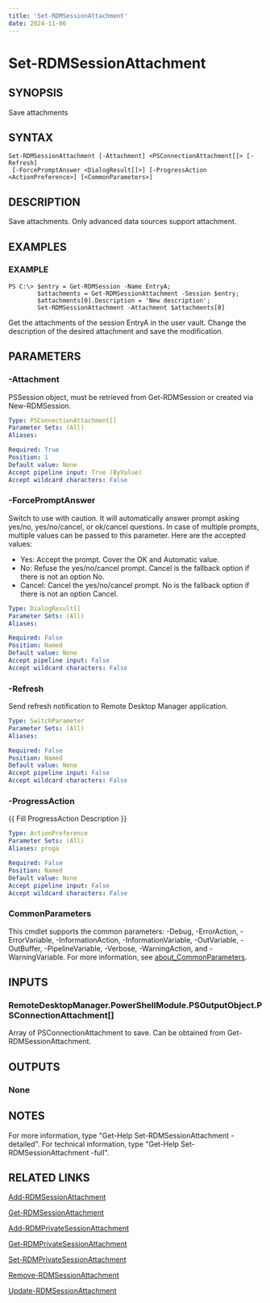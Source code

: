 ```yaml
---
title: 'Set-RDMSessionAttachment'
date: 2024-11-06
---
```



# Set-RDMSessionAttachment

## SYNOPSIS
Save attachments

## SYNTAX

```
Set-RDMSessionAttachment [-Attachment] <PSConnectionAttachment[]> [-Refresh]
 [-ForcePromptAnswer <DialogResult[]>] [-ProgressAction <ActionPreference>] [<CommonParameters>]
```

## DESCRIPTION
Save attachments.
Only advanced data sources support attachment.

## EXAMPLES

### EXAMPLE
```
PS C:\> $entry = Get-RDMSession -Name EntryA;
        $attachments = Get-RDMSessionAttachment -Session $entry;
        $attachments[0].Description = 'New description';
        Set-RDMSessionAttachment -Attachment $attachments[0]
```

Get the attachments of the session EntryA in the user vault.
Change the description of the desired attachment and save the modification.

## PARAMETERS

### -Attachment
PSSession object, must be retrieved from Get-RDMSession or created via New-RDMSession.

```yaml
Type: PSConnectionAttachment[]
Parameter Sets: (All)
Aliases:

Required: True
Position: 1
Default value: None
Accept pipeline input: True (ByValue)
Accept wildcard characters: False
```

### -ForcePromptAnswer
Switch to use with caution.
It will automatically answer prompt asking yes/no, yes/no/cancel, or ok/cancel questions.
In case of multiple prompts, multiple values can be passed to this parameter.
Here are the accepted values:
- Yes: Accept the prompt.
Cover the OK and Automatic value.
- No: Refuse the yes/no/cancel prompt.
Cancel is the fallback option if there is not an option No.
- Cancel: Cancel the yes/no/cancel prompt.
No is the fallback option if there is not an option Cancel.

```yaml
Type: DialogResult[]
Parameter Sets: (All)
Aliases:

Required: False
Position: Named
Default value: None
Accept pipeline input: False
Accept wildcard characters: False
```

### -Refresh
Send refresh notification to Remote Desktop Manager application.

```yaml
Type: SwitchParameter
Parameter Sets: (All)
Aliases:

Required: False
Position: Named
Default value: None
Accept pipeline input: False
Accept wildcard characters: False
```

### -ProgressAction
{{ Fill ProgressAction Description }}

```yaml
Type: ActionPreference
Parameter Sets: (All)
Aliases: proga

Required: False
Position: Named
Default value: None
Accept pipeline input: False
Accept wildcard characters: False
```

### CommonParameters
This cmdlet supports the common parameters: -Debug, -ErrorAction, -ErrorVariable, -InformationAction, -InformationVariable, -OutVariable, -OutBuffer, -PipelineVariable, -Verbose, -WarningAction, and -WarningVariable. For more information, see [about_CommonParameters](http://go.microsoft.com/fwlink/?LinkID=113216).

## INPUTS

### RemoteDesktopManager.PowerShellModule.PSOutputObject.PSConnectionAttachment[]
Array of PSConnectionAttachment to save.
Can be obtained from Get-RDMSessionAttachment.

## OUTPUTS

### None
## NOTES
For more information, type "Get-Help Set-RDMSessionAttachment -detailed".
For technical information, type "Get-Help Set-RDMSessionAttachment -full".

## RELATED LINKS

[Add-RDMSessionAttachment](http://127.0.0.1:1111/docs/Add-RDMSessionAttachment/)

[Get-RDMSessionAttachment](http://127.0.0.1:1111/docs/Get-RDMSessionAttachment/)

[Add-RDMPrivateSessionAttachment](http://127.0.0.1:1111/docs/Add-RDMPrivateSessionAttachment/)

[Get-RDMPrivateSessionAttachment](http://127.0.0.1:1111/docs/Get-RDMPrivateSessionAttachment/)

[Set-RDMPrivateSessionAttachment](http://127.0.0.1:1111/docs/Set-RDMPrivateSessionAttachment/)

[Remove-RDMSessionAttachment](http://127.0.0.1:1111/docs/Remove-RDMSessionAttachment/)

[Update-RDMSessionAttachment](http://127.0.0.1:1111/docs/Update-RDMSessionAttachment/)

